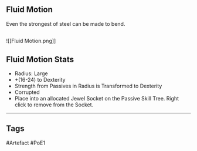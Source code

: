 ## Fluid Motion
Even the strongest of steel can be made to bend.
##
![[Fluid Motion.png]]
## Fluid Motion Stats
- Radius: Large
- +(16-24) to Dexterity
- Strength from Passives in Radius is Transformed to Dexterity
- Corrupted
- Place into an allocated Jewel Socket on the Passive Skill Tree. Right click to remove from the Socket.


---
## Tags
#Artefact
#PoE1
